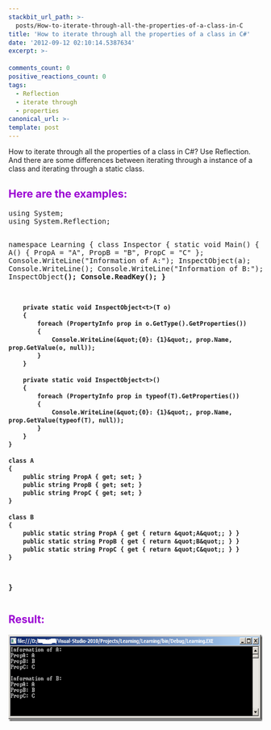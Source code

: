 ```yaml
---
stackbit_url_path: >-
  posts/How-to-iterate-through-all-the-properties-of-a-class-in-C
title: 'How to iterate through all the properties of a class in C#'
date: '2012-09-12 02:10:14.5387634'
excerpt: >-
  
comments_count: 0
positive_reactions_count: 0
tags: 
  - Reflection
  - iterate through
  - properties
canonical_url: >-
template: post
---
```

<p>How to iterate through all the properties of a class in C#? Use Reflection. And there are some differences between iterating through a instance of a class and iterating through a static class.</p>  <h2><font color="#9b00d3">Here are the examples:</font></h2>  <pre class="brush: csharp">using System;
using System.Reflection;

namespace Learning
{
    class Inspector
    {
        static void Main()
        {
            A a = new A() { PropA = &quot;A&quot;, PropB = &quot;B&quot;, PropC = &quot;C&quot; };
            Console.WriteLine(&quot;Information of A:&quot;);
            InspectObject<a>(a);
            Console.WriteLine();
            Console.WriteLine(&quot;Information of B:&quot;);
            InspectObject<b>();
            Console.ReadKey();
        }

        private static void InspectObject<t>(T o)
        {
            foreach (PropertyInfo prop in o.GetType().GetProperties())
            {
                Console.WriteLine(&quot;{0}: {1}&quot;, prop.Name, prop.GetValue(o, null));
            }
        }

        private static void InspectObject<t>()
        {
            foreach (PropertyInfo prop in typeof(T).GetProperties())
            {
                Console.WriteLine(&quot;{0}: {1}&quot;, prop.Name, prop.GetValue(typeof(T), null));
            }
        }
    }

    class A
    {
        public string PropA { get; set; }
        public string PropB { get; set; }
        public string PropC { get; set; }
    }

    class B
    {
        public static string PropA { get { return &quot;A&quot;; } }
        public static string PropB { get { return &quot;B&quot;; } }
        public static string PropC { get { return &quot;C&quot;; } }
    }
}</pre>

<h2><font color="#9b00d3">Result:</font></h2>

<p><a href="https://raw.githubusercontent.com/Jeff-Tian/blogengine.net/master/Source/BlogEngine/BlogEngine.NET/App_Data/files/image_605.png"><img style="background-image: none; border-bottom: 0px; border-left: 0px; padding-left: 0px; padding-right: 0px; display: inline; border-top: 0px; border-right: 0px; padding-top: 0px" title="image" border="0" alt="image" src="https://raw.githubusercontent.com/Jeff-Tian/blogengine.net/master/Source/BlogEngine/BlogEngine.NET/App_Data/files/image_thumb_294.png" width="644" height="172" /></a></p>